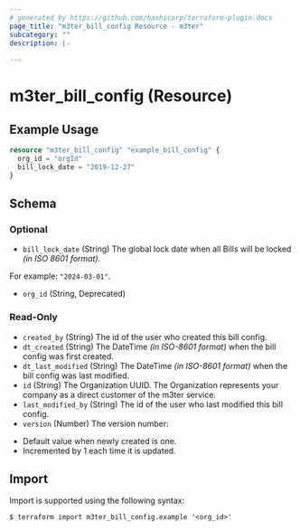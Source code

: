 ```yaml
---
# generated by https://github.com/hashicorp/terraform-plugin-docs
page_title: "m3ter_bill_config Resource - m3ter"
subcategory: ""
description: |-
  
---
```


# m3ter_bill_config (Resource)



## Example Usage

```terraform
resource "m3ter_bill_config" "example_bill_config" {
  org_id = "orgId"
  bill_lock_date = "2019-12-27"
}
```

<!-- schema generated by tfplugindocs -->
## Schema

### Optional

- `bill_lock_date` (String) The global lock date when all Bills will be locked *(in ISO 8601 format)*.

For example: `"2024-03-01"`.
- `org_id` (String, Deprecated)

### Read-Only

- `created_by` (String) The id of the user who created this bill config.
- `dt_created` (String) The DateTime *(in ISO-8601 format)* when the bill config was first created.
- `dt_last_modified` (String) The DateTime *(in ISO-8601 format)* when the bill config was last modified.
- `id` (String) The Organization UUID. The Organization represents your company as a direct customer of the m3ter service.
- `last_modified_by` (String) The id of the user who last modified this bill config.
- `version` (Number) The version number:
* Default value when newly created is one.
* Incremented by 1 each time it is updated.

## Import

Import is supported using the following syntax:

```shell
$ terraform import m3ter_bill_config.example '<org_id>'
```

